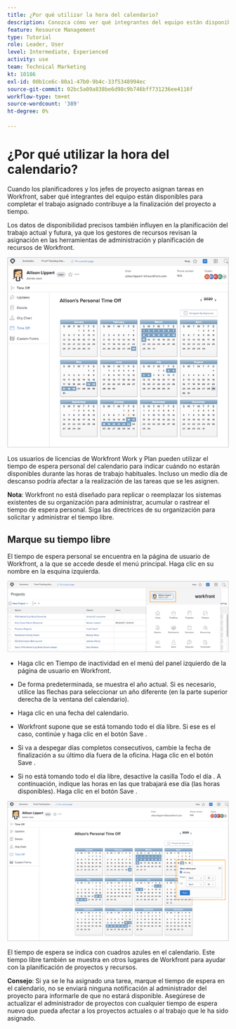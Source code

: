 ```yaml
---
title: ¿Por qué utilizar la hora del calendario?
description: Conozca cómo ver qué integrantes del equipo están disponibles para completar el trabajo asignado y quién no.
feature: Resource Management
type: Tutorial
role: Leader, User
level: Intermediate, Experienced
activity: use
team: Technical Marketing
kt: 10186
exl-id: 00b1ce6c-80a1-47b0-9b4c-33f5348994ec
source-git-commit: 02bc5a09a838be6d98c9b746bff731236ee4116f
workflow-type: tm+mt
source-wordcount: '389'
ht-degree: 0%

---
```


# ¿Por qué utilizar la hora del calendario?

Cuando los planificadores y los jefes de proyecto asignan tareas en Workfront, saber qué integrantes del equipo están disponibles para completar el trabajo asignado contribuye a la finalización del proyecto a tiempo.

Los datos de disponibilidad precisos también influyen en la planificación del trabajo actual y futura, ya que los gestores de recursos revisan la asignación en las herramientas de administración y planificación de recursos de Workfront.

![Enviar calendario](assets/pto_01.png)

Los usuarios de licencias de Workfront Work y Plan pueden utilizar el tiempo de espera personal del calendario para indicar cuándo no estarán disponibles durante las horas de trabajo habituales. Incluso un medio día de descanso podría afectar a la realización de las tareas que se les asignen.

**Nota**: Workfront no está diseñado para replicar o reemplazar los sistemas existentes de su organización para administrar, acumular o rastrear el tiempo de espera personal. Siga las directrices de su organización para solicitar y administrar el tiempo libre.


## Marque su tiempo libre

El tiempo de espera personal se encuentra en la página de usuario de Workfront, a la que se accede desde el menú principal. Haga clic en su nombre en la esquina izquierda.

![nombre de usuario en el menú principal](assets/pto_02.png)

* Haga clic en Tiempo de inactividad en el menú del panel izquierdo de la página de usuario en Workfront.

* De forma predeterminada, se muestra el año actual. Si es necesario, utilice las flechas para seleccionar un año diferente (en la parte superior derecha de la ventana del calendario).

* Haga clic en una fecha del calendario.

* Workfront supone que se está tomando todo el día libre. Si ese es el caso, continúe y haga clic en el botón Save .

* Si va a despegar días completos consecutivos, cambie la fecha de finalización a su último día fuera de la oficina. Haga clic en el botón Save .

* Si no está tomando todo el día libre, desactive la casilla Todo el día . A continuación, indique las horas en las que trabajará ese día (las horas disponibles). Haga clic en el botón Save .

![marcar el tiempo de espera en el calendario personal](assets/pto_03.png)

El tiempo de espera se indica con cuadros azules en el calendario. Este tiempo libre también se muestra en otros lugares de Workfront para ayudar con la planificación de proyectos y recursos.

**Consejo**: Si ya se le ha asignado una tarea, marque el tiempo de espera en el calendario, no se enviará ninguna notificación al administrador del proyecto para informarle de que no estará disponible. Asegúrese de actualizar el administrador de proyectos con cualquier tiempo de espera nuevo que pueda afectar a los proyectos actuales o al trabajo que le ha sido asignado.
